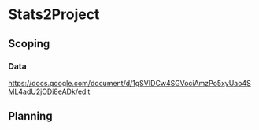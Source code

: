 # Stats2Project

## Scoping

### Data
https://docs.google.com/document/d/1gSVIDCw4SGVociAmzPo5xyUao4SML4adU2jODi8eADk/edit

## Planning